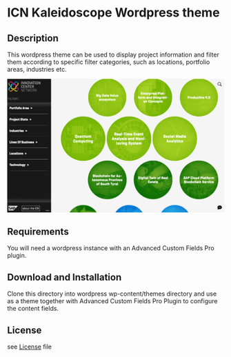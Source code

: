 ICN Kaleidoscope Wordpress theme
================================


Description
-----------

This wordpress theme can be used to display project information and filter them according to specific filter categories, such as locations, portfolio areas, industries etc.

![screenshot](installation/screenshot.png)


Requirements
------------

You will need a wordpress instance with an Advanced Custom Fields Pro plugin.

Download and Installation
-------------------------

Clone this directory into wordpress wp-content/themes directory and use as a theme together with Advanced Custom Fields Pro Plugin to configure the content fields. 


License
-------
see [License](LICENSE) file
